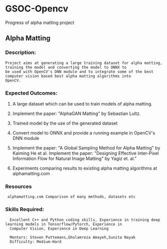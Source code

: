 # GSOC-Opencv
Progress of alpha matting project

## Alpha Matting

### Description: ### 
    Project aims at generating a large training dataset for alpha matting, training the model and converting the model to ONNX to  
    be used with OpenCV's DNN module and to integrate some of the best computer vision based best alpha matting algorithms into 
    OpenCV.

### Expected Outcomes:
   
  1.    A large dataset which can be used to train models of alpha matting.
   
  2.    Implement the paper: "AlphaGAN Matting" by Sebastian Lultz.
        
  3.    Trained model by the use of the generated dataset
        
  4.    Convert model to ONNX and provide a running example in OpenCV's DNN module
  
  5.    Implement the paper: "A Global Sampling Method for Alpha Matting" by Kaiming He et al.
        Implement the paper: "Designing Effective Inter-Pixel Information Flow for Natural Image Matting" by Yagiz et. al."
        
  6.    Experiments comparing results to existing alpha matting algorithms at alphamatting.com    
    
 ### Resources 
     alphamatting.com Comparison of many methods, datasets etc
    
 ### Skills Required:
      Excellent C++ and Python coding skills, Experience in training deep learning models in Tensorflow/Pytorch, Experience in 
      Computer Vision, Experience in Deep Learning
    
      Mentors: Steven Puttemans,Gholamreza Amayeh,Sunita Nayak
      Difficulty: Medium-Hard

